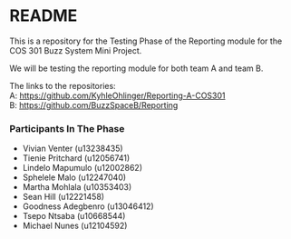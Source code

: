 # README #

This is a repository for the Testing Phase of the Reporting module for the <br />
COS 301 Buzz System Mini Project. <br />

We will be testing the reporting module for both team A and team B. <br />

The links to the repositories: <br />
A: https://github.com/KyhleOhlinger/Reporting-A-COS301 <br />
B: https://github.com/BuzzSpaceB/Reporting <br />

### Participants In The Phase ###

* 	Vivian Venter 		(u13238435)
*	Tienie Pritchard	(u12056741)
*	Lindelo Mapumulo	(u12002862)
*	Sphelele Malo		(u12247040)
*	Martha Mohlala 		(u10353403)
*	Sean Hill			(u12221458)
*	Goodness Adegbenro	(u13046412)
*	Tsepo Ntsaba		(u10668544)
*	Michael Nunes		(u12104592)
